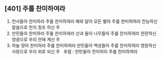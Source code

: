 ## [401] 주를 찬미하여라

1) 천사들아 찬미하라 주를 찬미하여라 해와 달아 모든 별아 주를 찬미하여라 전능하신 말씀으로 천지 창조 하신 주  
2) 만민들아 찬미하라 주를 찬미하여라 산과 들아 나무들아 주를 찬미하여라 찬란하신 영광으로 우리 안에 계신 주  
3) 하늘 땅아 찬미하라 주를 찬미하여라 만민들아 백성들아 주를 찬미하여라 영원하신 사랑으로 우리 위로 되신 주  
후렴 : 만민들아 찬미하라 주를 찬미하여라

